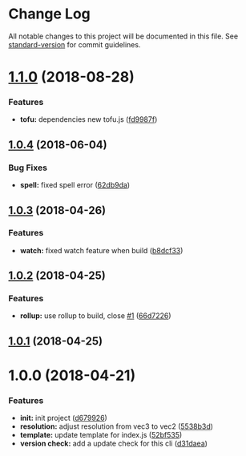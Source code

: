 # Change Log

All notable changes to this project will be documented in this file. See [standard-version](https://github.com/conventional-changelog/standard-version) for commit guidelines.

<a name="1.1.0"></a>
# [1.1.0](https://github.com/jasonChen1982/shader-studio-cli/compare/v1.0.4...v1.1.0) (2018-08-28)


### Features

* **tofu:** dependencies new tofu.js ([fd9987f](https://github.com/jasonChen1982/shader-studio-cli/commit/fd9987f))



<a name="1.0.4"></a>
## [1.0.4](https://github.com/jasonChen1982/shader-studio-cli/compare/v1.0.3...v1.0.4) (2018-06-04)


### Bug Fixes

* **spell:** fixed spell error ([62db9da](https://github.com/jasonChen1982/shader-studio-cli/commit/62db9da))



<a name="1.0.3"></a>
## [1.0.3](https://github.com/jasonChen1982/shader-studio-cli/compare/v1.0.2...v1.0.3) (2018-04-26)


### Features

* **watch:** fixed watch feature when build ([b8dcf33](https://github.com/jasonChen1982/shader-studio-cli/commit/b8dcf33))



<a name="1.0.2"></a>
## [1.0.2](https://github.com/jasonChen1982/shader-studio-cli/compare/v1.0.1...v1.0.2) (2018-04-25)


### Features

* **rollup:** use rollup to build, close [#1](https://github.com/jasonChen1982/shader-studio-cli/issues/1) ([66d7226](https://github.com/jasonChen1982/shader-studio-cli/commit/66d7226))



<a name="1.0.1"></a>
## [1.0.1](https://github.com/jasonChen1982/shader-studio-cli/compare/v1.0.0...v1.0.1) (2018-04-25)



<a name="1.0.0"></a>
# 1.0.0 (2018-04-21)


### Features

* **init:** init project ([d679926](https://github.com/jasonChen1982/shader-studio-cli/commit/d679926))
* **resolution:** adjust resolution from vec3 to vec2 ([5538b3d](https://github.com/jasonChen1982/shader-studio-cli/commit/5538b3d))
* **template:** update template for index.js ([52bf535](https://github.com/jasonChen1982/shader-studio-cli/commit/52bf535))
* **version check:** add a update check for this cli ([d31daea](https://github.com/jasonChen1982/shader-studio-cli/commit/d31daea))
